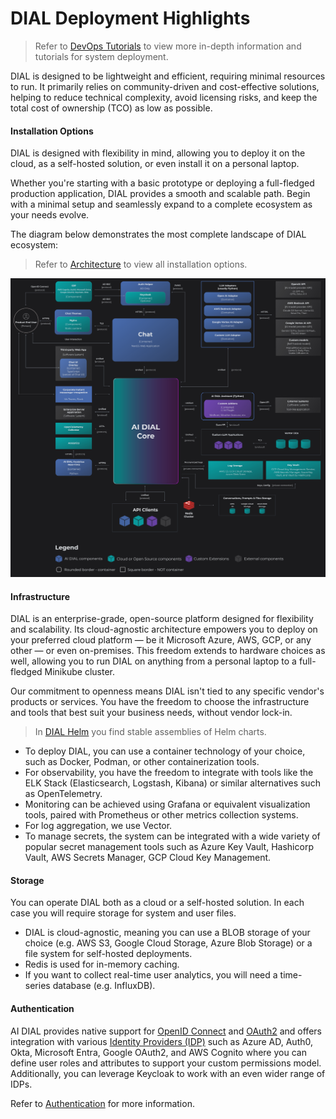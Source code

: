 # DIAL Deployment Highlights

> Refer to [DevOps Tutorials](/docs/tutorials/2.devops/0.deployment/0.custom_apps_deployment.md) to view more in-depth information and tutorials for system deployment.

DIAL is designed to be lightweight and efficient, requiring minimal resources to run. It primarily relies on community-driven and cost-effective solutions, helping to reduce technical complexity, avoid licensing risks, and keep the total cost of ownership (TCO) as low as possible.

#### Installation Options

DIAL is designed with flexibility in mind, allowing you to deploy it on the cloud, as a self-hosted solution, or even install it on a personal laptop. 

Whether you're starting with a basic prototype or deploying a full-fledged production application, DIAL provides a smooth and scalable path. Begin with a minimal setup and seamlessly expand to a complete ecosystem as your needs evolve. 

The diagram below demonstrates the most complete landscape of DIAL ecosystem:

> Refer to [Architecture](/docs/platform/0.architecture-and-concepts/2.architecture.md) to view all installation options.

![max-zoom](0.architecture-and-concepts/img/full-landscape3.1.svg)

#### Infrastructure

DIAL is an enterprise-grade, open-source platform designed for flexibility and scalability. Its cloud-agnostic architecture empowers you to deploy on your preferred cloud platform — be it Microsoft Azure, AWS, GCP, or any other — or even on-premises. This freedom extends to hardware choices as well, allowing you to run DIAL on anything from a personal laptop to a full-fledged Minikube cluster.

Our commitment to openness means DIAL isn't tied to any specific vendor's products or services. You have the freedom to choose the infrastructure and tools that best suit your business needs, without vendor lock-in. 

> In [DIAL Helm](https://github.com/epam/ai-dial-helm) you find stable assemblies of Helm charts.

* To deploy DIAL, you can use a container technology of your choice, such as Docker, Podman, or other containerization tools. 
* For observability, you have the freedom to integrate with tools like the ELK Stack (Elasticsearch, Logstash, Kibana) or similar alternatives such as OpenTelemetry. 
* Monitoring can be achieved using Grafana or equivalent visualization tools, paired with Prometheus or other metrics collection systems. 
* For log aggregation, we use Vector.
* To manage secrets, the system can be integrated with a wide variety of popular secret management tools such as Azure Key Vault, Hashicorp Vault, AWS Secrets Manager, GCP Cloud Key Management.


#### Storage

You can operate DIAL both as a cloud or a self-hosted solution. In each case you will require storage for system and user files. 

* DIAL is cloud-agnostic, meaning you can use a BLOB storage of your choice (e.g. AWS S3, Google Cloud Storage, Azure Blob Storage) or a file system for self-hosted deployments.
* Redis is used for in-memory caching.
* If you want to collect real-time user analytics, you will need a time-series database (e.g. InfluxDB).


#### Authentication

AI DIAL provides native support for [OpenID Connect](https://openid.net/developers/how-connect-works/) and [OAuth2](https://oauth.net/2/) and offers integration with various [Identity Providers (IDP)](/docs/tutorials/2.devops/2.auth-and-access-control/3.configure-idps/0.overview.md) such as Azure AD, Auth0, Okta, Microsoft Entra, Google OAuth2, and AWS Cognito where you can define user roles and attributes to support your custom permissions model. Additionally, you can leverage Keycloak to work with an even wider range of IDPs.

Refer to [Authentication](/docs/platform/3.core/1.auth-intro.md) for more information.
